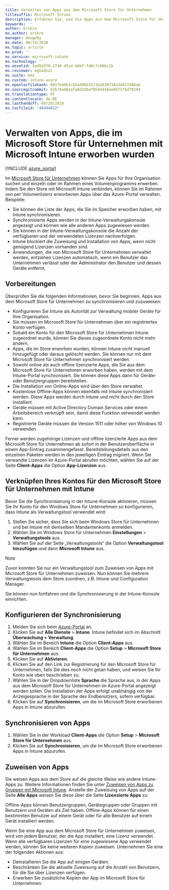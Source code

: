 ```yaml
---
title: Verwalten von Apps aus dem Microsoft Store für Unternehmen
titlesuffix: Microsoft Intune
description: Erfahren Sie, wie Sie Apps aus dem Microsoft Store für Unternehmen in Intune synchronisieren und sie dann zuweisen und nachverfolgen können.
keywords: ''
author: Erikre
ms.author: erikre
manager: dougeby
ms.date: 09/19/2018
ms.topic: article
ms.prod: ''
ms.service: microsoft-intune
ms.technology: ''
ms.assetid: 2ed5d3f0-2749-45cd-b6bf-fd8c7c08bc1b
ms.reviewer: mghadial
ms.suite: ems
ms.custom: intune-azure
ms.openlocfilehash: 0d1fe40b1cb5a496b3111b2630718a3dd17486ab
ms.sourcegitcommit: 63b74a60aafa8d2d6af0594448ae0471fbd79194
ms.translationtype: HT
ms.contentlocale: de-DE
ms.lasthandoff: 09/20/2018
ms.locfileid: "46494012"
---
```

# <a name="how-to-manage-apps-you-purchased-from-the-microsoft-store-for-business-with-microsoft-intune"></a>Verwalten von Apps, die im Microsoft Store für Unternehmen mit Microsoft Intune erworben wurden

[!INCLUDE [azure_portal](./includes/azure_portal.md)]

Im [Microsoft Store für Unternehmen](https://www.microsoft.com/business-store) können Sie Apps für Ihre Organisation suchen und einzeln oder im Rahmen eines Volumenprogramms erwerben. Indem Sie den Store mit Microsoft Intune verbinden, können Sie im Rahmen von per Volumenlizenz erworbenen Apps über das Azure-Portal verwalten. Beispiele:
* Sie können die Liste der Apps, die Sie im Speicher erworben haben, mit Intune synchronisieren.
* Synchronisierte Apps werden in der Intune-Verwaltungskonsole angezeigt und können wie alle anderen Apps zugewiesen werden.
* Sie können in der Intune-Verwaltungskonsole die Anzahl der verfügbaren und der verwendeten Lizenzen nachverfolgen.
* Intune blockiert die Zuweisung und Installation von Apps, wenn nicht genügend Lizenzen vorhanden sind.
* Anwendungen, die von Microsoft Store für Unternehmen verwaltet werden, entziehen Lizenzen automatisch, wenn ein Benutzer das Unternehmen verlässt oder der Administrator den Benutzer und dessen Geräte entfernt.

## <a name="before-you-start"></a>Vorbereitungen

Überprüfen Sie die folgenden Informationen, bevor Sie beginnen, Apps aus dem Microsoft Store für Unternehmen zu synchronisieren und zuzuweisen:

- Konfigurieren Sie Intune als Autorität zur Verwaltung mobiler Geräte für Ihre Organisation.
- Sie müssen im Microsoft Store für Unternehmen über ein registriertes Konto verfügen.
- Sobald ein Konto für den Microsoft Store für Unternehmen Intune zugeordnet wurde, können Sie dieses zugeordnete Konto nicht mehr ändern.
- Apps, die im Store erworben wurden, können Intune nicht manuell hinzugefügt oder daraus gelöscht werden. Sie können nur mit dem Microsoft Store für Unternehmen synchronisiert werden.
- Sowohl online als auch offline lizenzierte Apps, die Sie aus dem Microsoft Store für Unternehmen erworben haben, werden mit dem Intune-Portal synchronisiert. Sie können diese Apps dann für Geräte- oder Benutzergruppen bereitstellen. 
- Die Installation von Online-Apps wird über den Store verwaltet.
- Kostenlose Offline-Apps können ebenfalls mit Intune synchronisiert werden. Diese Apps werden durch Intune und nicht durch den Store installiert.
- Geräte müssen mit Active Directory Domain Services oder einem Arbeitsbereich verknüpft sein, damit diese Funktion verwendet werden kann.
- Registrierte Geräte müssen die Version 1511 oder höher von Windows 10 verwenden.

Ferner werden zugehörige Lizenzen und offline lizenzierte Apps aus dem Microsoft Store für Unternehmen ab sofort in der Benutzeroberfläche in einem App-Eintrag zusammengefasst. Bereitstellungsdetails aus den einzelnen Paketen werden in den jeweiligen Eintrag migriert. Wenn Sie verwandte Lizenzen im Azure-Portal abrufen möchten, wählen Sie auf der Seite **Client-Apps** die Option **App-Lizenzen** aus.

## <a name="associate-your-microsoft-store-for-business-account-with-intune"></a>Verknüpfen Ihres Kontos für den Microsoft Store für Unternehmen mit Intune
Bevor Sie die Synchronisierung in der Intune-Konsole aktivieren, müssen Sie Ihr Konto für den Windows Store für Unternehmen so konfigurieren, dass Intune als Verwaltungstool verwendet wird:
1. Stellen Sie sicher, dass Sie sich beim Windows Store für Unternehmen und bei Intune mit demselben Mandantenkonto anmelden.
2. Wählen Sie im Windows Store für Unternehmen **Einstellungen** > **Verwaltungstools** aus.
3. Wählen Sie auf der Seite „Verwaltungstools“ die Option **Verwaltungstool hinzufügen** und dann **Microsoft Intune** aus.

> [!NOTE]
> Zuvor konnten Sie nur ein Verwaltungstool zum Zuweisen von Apps mit Microsoft Store für Unternehmen zuweisen. Nun können Sie mehrere Verwaltungstools dem Store zuordnen, z.B. Intune und Configuration Manager.

Sie können nun fortfahren und die Synchronisierung in der Intune-Konsole einrichten.

## <a name="configure-synchronization"></a>Konfigurieren der Synchronisierung

1. Melden Sie sich beim [Azure-Portal](https://portal.azure.com) an.
2. Klicken Sie auf **Alle Dienste** > **Intune**. Intune befindet sich im Abschnitt **Überwachung + Verwaltung**.
3. Wählen Sie im Bereich **Intune** die Option **Client-Apps** aus.
1. Wählen Sie im Bereich **Client-Apps** die Option **Setup** > **Microsoft Store für Unternehmen** aus.
2. Klicken Sie auf **Aktivieren**.
3. Klicken Sie auf den Link zur Registrierung für den Microsoft Store für Unternehmen, falls Sie dies noch nicht getan haben, und weisen Sie Ihr Konto wie oben beschrieben zu.
5. Wählen Sie in der Dropdownliste **Sprache** die Sprache aus, in der Apps aus dem Microsoft Store für Unternehmen im Azure-Portal angezeigt werden sollen. Die Installation der Apps erfolgt unabhängig von der Anzeigesprache in der Sprache des Endbenutzers, sofern verfügbar.
6. Klicken Sie auf **Synchronisieren**, um die im Microsoft Store erworbenen Apps in Intune abzurufen.

## <a name="synchronize-apps"></a>Synchronisieren von Apps

1. Wählen Sie in der Workload **Client-Apps** die Option **Setup** > **Microsoft Store für Unternehmen** aus.
2. Klicken Sie auf **Synchronisieren**, um die im Microsoft Store erworbenen Apps in Intune abzurufen.

## <a name="assign-apps"></a>Zuweisen von Apps

Sie weisen Apps aus dem Store auf die gleiche Weise wie andere Intune-Apps zu. Weitere Informationen finden Sie unter [Zuweisen von Apps zu Gruppen mit Microsoft Intune](apps-deploy.md). Anstelle der Zuweisung von Apps auf der Seite **Alle Apps** weisen Sie diese über die Seite **Lizenzierte Apps** zu.

Offline-Apps können Benutzergruppen, Gerätegruppen oder Gruppen mit Benutzern und Geräten als Ziel haben.
Offline-Apps können für einen bestimmten Benutzer auf einem Gerät oder für alle Benutzer auf einem Gerät installiert werden. 


Wenn Sie eine App aus dem Microsoft Store für Unternehmen zuweisen, wird von jedem Benutzer, der die App installiert, eine Lizenz verwendet. Wenn alle verfügbaren Lizenzen für eine zugewiesene App verwendet werden, können Sie keine weiteren Kopien zuweisen. Unternehmen Sie eine der folgenden Aktionen aus:
* Deinstallieren Sie die App auf einigen Geräten.
* Beschränken Sie die aktuelle Zuweisung auf die Anzahl von Benutzern, für die Sie über Lizenzen verfügen.
* Erwerben Sie zusätzliche Kopien der App im Microsoft Store für Unternehmen.


